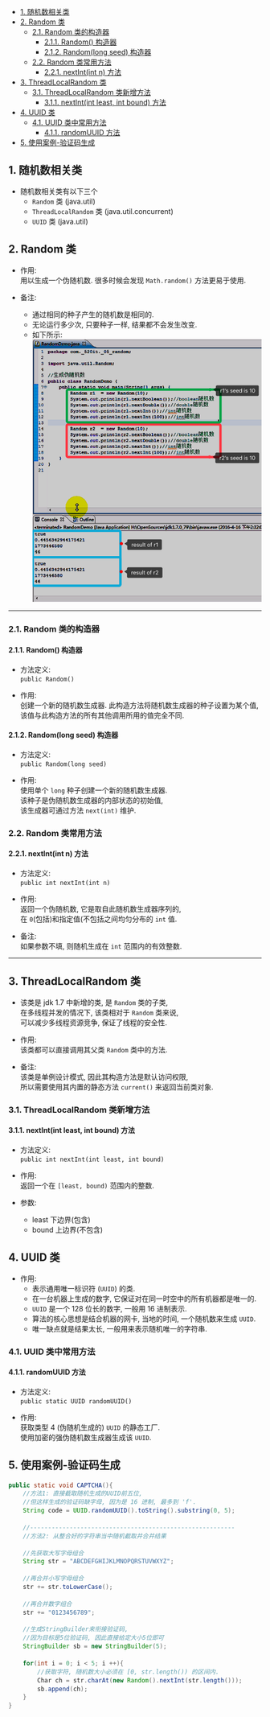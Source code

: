 <!-- TOC -->

- [1. 随机数相关类](#1-随机数相关类)
- [2. Random 类](#2-random-类)
  - [2.1. Random 类的构造器](#21-random-类的构造器)
    - [2.1.1. Random() 构造器](#211-random-构造器)
    - [2.1.2. Random(long seed) 构造器](#212-randomlong-seed-构造器)
  - [2.2. Random 类常用方法](#22-random-类常用方法)
    - [2.2.1. nextInt(int n) 方法](#221-nextintint-n-方法)
- [3. ThreadLocalRandom 类](#3-threadlocalrandom-类)
  - [3.1. ThreadLocalRandom 类新增方法](#31-threadlocalrandom-类新增方法)
    - [3.1.1. nextInt(int least, int bound) 方法](#311-nextintint-least-int-bound-方法)
- [4. UUID 类](#4-uuid-类)
  - [4.1. UUID 类中常用方法](#41-uuid-类中常用方法)
    - [4.1.1. randomUUID 方法](#411-randomuuid-方法)
- [5. 使用案例-验证码生成](#5-使用案例-验证码生成)

<!-- /TOC -->

## 1. 随机数相关类
- 随机数相关类有以下三个
  - `Random` 类 (java.util)
  - `ThreadLocalRandom` 类 (java.util.concurrent)
  - `UUID` 类 (java.util)

## 2. Random 类
- 作用:  
  用以生成一个伪随机数. 很多时候会发现 `Math.random()` 方法更易于使用.

- 备注:  
  - 通过相同的种子产生的随机数是相同的.  
  - 无论运行多少次, 只要种子一样, 结果都不会发生改变.
  - 如下所示:  
    ![pic](../99.images/2020-11-01-21-19-24.png)

****

### 2.1. Random 类的构造器

#### 2.1.1. Random() 构造器
- 方法定义:  
  `public Random()`

- 作用:  
  创建一个新的随机数生成器. 此构造方法将随机数生成器的种子设置为某个值,  
  该值与此构造方法的所有其他调用所用的值完全不同.

#### 2.1.2. Random(long seed) 构造器
- 方法定义:  
  `public Random(long seed)`

- 作用:  
  使用单个 `long` 种子创建一个新的随机数生成器.  
  该种子是伪随机数生成器的内部状态的初始值,  
  该生成器可通过方法 `next(int)` 维护.

### 2.2. Random 类常用方法

#### 2.2.1. nextInt(int n) 方法
- 方法定义:  
  `public int nextInt(int n)`

- 作用:  
  返回一个伪随机数, 它是取自此随机数生成器序列的,  
  在 `0`(包括)和指定值(不包括之间均匀分布的 `int` 值.
  
- 备注:  
  如果参数不填, 则随机生成在 `int` 范围内的有效整数.

****

## 3. ThreadLocalRandom 类 
- 该类是 jdk 1.7 中新增的类, 是 `Random` 类的子类,  
  在多线程并发的情况下, 该类相对于 `Random` 类来说,  
  可以减少多线程资源竞争, 保证了线程的安全性.

- 作用:  
  该类都可以直接调用其父类 `Random` 类中的方法.

- 备注:  
  该类是单例设计模式, 因此其构造方法是默认访问权限,  
  所以需要使用其内置的静态方法 `current()` 来返回当前类对象.

### 3.1. ThreadLocalRandom 类新增方法

#### 3.1.1. nextInt(int least, int bound) 方法
- 方法定义:  
  `public int nextInt(int least, int bound)`

- 作用:  
  返回一个在 `[least, bound)` 范围内的整数.

- 参数:  
  - least 下边界(包含)
  - bound 上边界(不包含)

## 4. UUID 类
- 作用:  
  - 表示通用唯一标识符 (`UUID`) 的类.  
  - 在一台机器上生成的数字, 它保证对在同一时空中的所有机器都是唯一的.
  - `UUID` 是一个 128 位长的数字, 一般用 16 进制表示.  
  - 算法的核心思想是结合机器的网卡, 当地的时间, 一个随机数来生成 `UUID`.
  - 唯一缺点就是结果太长, 一般用来表示随机唯一的字符串.

### 4.1. UUID 类中常用方法

#### 4.1.1. randomUUID 方法
- 方法定义:  
  `public static UUID randomUUID()`  

- 作用:  
  获取类型 4 (伪随机生成的) `UUID` 的静态工厂.  
  使用加密的强伪随机数生成器生成该 `UUID`.


## 5. 使用案例-验证码生成

```java
public static void CAPTCHA(){
    //方法1: 直接截取随机生成的UUID前五位, 
    //但这样生成的验证码缺字母, 因为是 16 进制, 最多到 'f'.
    String code = UUID.randomUUID().toString().substring(0, 5);

    //---------------------------------------------------------
    //方法2: 从整合好的字符串当中随机截取并合并结果

    //先获取大写字母组合
    String str = "ABCDEFGHIJKLMNOPQRSTUVWXYZ";
    
    //再合并小写字母组合
    str += str.toLowerCase();

    //再合并数字组合
    str += "0123456789";

    //生成StringBuilder来衔接验证码, 
    //因为目标是5位验证码, 因此直接给定大小5位即可
    StringBuilder sb = new StringBuilder(5);

    for(int i = 0; i < 5; i ++){
        //获取字符, 随机数大小必须在 [0, str.length()) 的区间内.
        Char ch = str.charAt(new Random().nextInt(str.length()));
        sb.append(ch);
    }
}
```